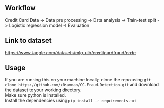 ## Workflow
Credit Card Data -> Data pre processing -> Data analysis -> Train-test split -> Logistic regression model -> Evaluation

## Link to dataset
https://www.kaggle.com/datasets/mlg-ulb/creditcardfraud/code

## Usage
If you are running this on your machine locally, 
clone the repo using `git clone https://github.com/x0samnan/CC-Fraud-Detection.git` and download the dataset to your working directory.
<br />
Make sure python is installed.
<br />
Install the dependencies using `pip install -r requirements.txt`
